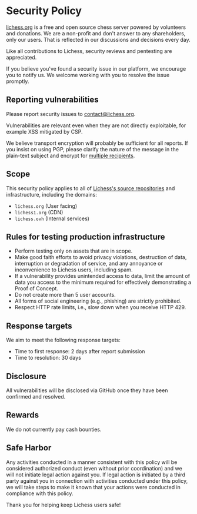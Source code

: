 # Security Policy

[lichess.org](https://lichess.org) is a free and open source chess server
powered by volunteers and donations. We are a non-profit and don't answer to
any shareholders, only our users. That is reflected in our discussions and
decisions every day.

Like all contributions to Lichess, security reviews and pentesting are
appreciated.

If you believe you've found a security issue in our platform, we encourage you
to notify us. We welcome working with you to resolve the issue promptly.

## Reporting vulnerabilities

Please report security issues to contact@lichess.org.

Vulnerabilities are relevant even when they are not directly exploitable, for
example XSS mitigated by CSP.

We believe transport encryption will probably be sufficient for all reports.
If you insist on using PGP, please clarify the nature of the message in the
plain-text subject and encrypt for [multiple recipients](https://lichess.org/.well-known/gpg.asc).

## Scope

This security policy applies to all of [Lichess's source repositories](https://lichess.org/source)
and infrastructure, including the domains:

* `lichess.org` (User facing)
* `lichess1.org` (CDN)
* `lichess.ovh` (Internal services)

## Rules for testing production infrastructure

* Perform testing only on assets that are in scope.
* Make good faith efforts to avoid privacy violations, destruction of data,
  interruption or degradation of service, and any annoyance or inconvenience
  to Lichess users, including spam.
* If a vulnerability provides unintended access to data, limit the amount of
  data you access to the minimum required for effectively demonstrating a
  Proof of Concept.
* Do not create more than 5 user accounts.
* All forms of social engineering (e.g., phishing) are strictly prohibited.
* Respect HTTP rate limits, i.e., slow down when you receive HTTP 429.

## Response targets

We aim to meet the following response targets:

* Time to first response: 2 days after report submission
* Time to resolution: 30 days

## Disclosure

All vulnerabilities will be disclosed via GitHub once they have been confirmed
and resolved.

## Rewards

We do not currently pay cash bounties.

## Safe Harbor

Any activities conducted in a manner consistent with this policy will be
considered authorized conduct (even without prior coordination) and we will not
initiate legal action against you. If legal action is initiated by a third
party against you in connection with activities conducted under this policy,
we will take steps to make it known that your actions were conducted in
compliance with this policy.

Thank you for helping keep Lichess users safe!
